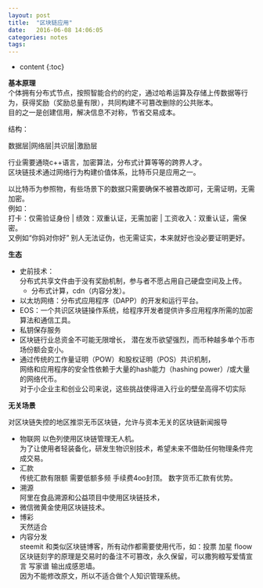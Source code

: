 ```yaml
---
layout: post
title:  "区块链应用"
date:   2016-06-08 14:06:05
categories: notes
tags:
---
```


* content
{:toc}


**基本原理**   
个体拥有分布式节点，按照智能合约的约定，通过哈希运算及存储上传数据等行为，获得奖励（奖励总量有限），共同构建不可篡改删除的公共账本。   
目的之一是创建信用，解决信息不对称，节省交易成本。

结构：

数据层|网络层|共识层|激励层   

行业需要通晓c++语言，加密算法，分布式计算等等的跨界人才。     
区块链技术通过网络行为构建价值体系，比特币只是应用之一。  




以比特币为参照物，有些场景下的数据只需要确保不被篡改即可，无需证明，无需加密。  
例如：   
打卡：仅需验证身份 | 绩效：双重认证，无需加密 | 工资收入：双重认证，需保密。  
又例如“你妈对你好” 别人无法证伪，也无需证实，本来就好也没必要证明更好。    


**生态**   
 - 史前技术：  
分布式共享文件由于没有奖励机制，参与者不愿占用自己硬盘空间及上传。  
   - 分布式计算，cdn（内容分发）。   
 - 以太坊网络：分布式应用程序（DAPP）的开发和运行平台。     
 - EOS：一个共识区块链操作系统，给程序开发者提供许多应用程序所需的加密算法和通信工具。  
 - 私钥保存服务   
 - 区块链行业总资金不可能无限增长，
潜在发币欲望强烈，而币种越多单个币市场份额会变小。   
- 通过传统的工作量证明（POW）和股权证明（POS）共识机制，  
网络和应用程序的安全性依赖于大量的hash能力（hashing power）/或大量的网络代币。  
对于小企业主和创业公司来说，这些挑战使得进入行业的壁垒高得不切实际   


**无关场景**   

对区块链失控的地区推崇无币区块链，允许与资本无关的区块链新闻报导  

- 物联网
以色列使用区块链管理无人机。  
为了让使用者轻装备化，研发生物识别技术，希望未来不借助任何物理条件完成交易。    
- 汇款  
传统汇款有限额 需要低额多频 手续费4oo封顶。 数字货币汇款有优势。
- 溯源  
阿里在食品溯源和公益项目中使用区块链技术，  
- 微信微黄金使用区块链技术。  
- 博彩  
天然适合    
- 内容分发  
steemit 和类似区块链博客，所有动作都需要使用代币，如：投票 加星 floow   
区块链刻字的原理是交易时的备注不可篡改，永久保留，可以撒狗粮写爱情宣言 写家谱  输出成感恩墙。  
因为不能修改原文，所以不适合做个人知识管理系统。  

